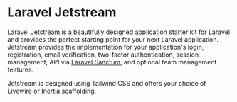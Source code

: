 # Laravel Jetstream

Laravel Jetstream is a beautifully designed application starter kit for Laravel and provides the perfect starting point for your next Laravel application. Jetstream provides the implementation for your application's login, registration, email verification, two-factor authentication, session management, API via [Laravel Sanctum](https://github.com/laravel/sanctum), and optional team management features.

Jetstream is designed using Tailwind CSS and offers your choice of [Livewire](https://jetstream.laravel.com/3.x/stacks/livewire.html) or [Inertia](https://jetstream.laravel.com/3.x/stacks/inertia.html) scaffolding.
